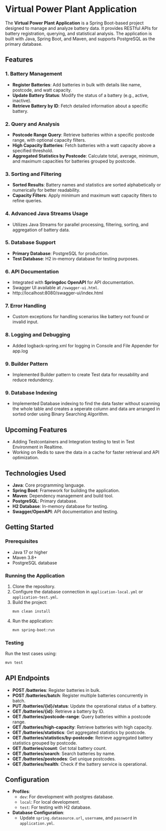 # Virtual Power Plant Application

The **Virtual Power Plant Application** is a Spring Boot-based project designed to manage and analyze battery data. It provides RESTful APIs for battery registration, querying, and statistical analysis. The application is built with Java, Spring Boot, and Maven, and supports PostgreSQL as the primary database.

## Features

### 1. **Battery Management**
- **Register Batteries**: Add batteries in bulk with details like name, postcode, and watt capacity.
- **Update Battery Status**: Modify the status of a battery (e.g., active, inactive).
- **Retrieve Battery by ID**: Fetch detailed information about a specific battery.

### 2. **Query and Analysis**
- **Postcode Range Query**: Retrieve batteries within a specific postcode range, with optional capacity filters.
- **High Capacity Batteries**: Fetch batteries with a watt capacity above a specified threshold.
- **Aggregated Statistics by Postcode**: Calculate total, average, minimum, and maximum capacities for batteries grouped by postcode.

### 3. **Sorting and Filtering**
- **Sorted Results**: Battery names and statistics are sorted alphabetically or numerically for better readability.
- **Capacity Filters**: Apply minimum and maximum watt capacity filters to refine queries.

### 4. **Advanced Java Streams Usage**
- Utilizes Java Streams for parallel processing, filtering, sorting, and aggregation of battery data.

### 5. **Database Support**
- **Primary Database**: PostgreSQL for production.
- **Test Database**: H2 in-memory database for testing purposes.

### 6. **API Documentation**
- Integrated with **Springdoc OpenAPI** for API documentation.
- Swagger UI available at `/swagger-ui.html`.
- http://localhost:8080/swagger-ui/index.html

### 7. **Error Handling**
- Custom exceptions for handling scenarios like battery not found or invalid input.

### 8. **Logging and Debugging**
- Added logback-spring.xml for logging in Console and File Appender for app.log

### 9. **Builder Pattern**
- Implemented Builder pattern to create Test data for reusability and reduce redundency.

### 9. **Database Indexing**
- Implemented Database indexing to find the data faster without scanning the whole table and creates a seperate column and data are arranged in sorted order using Binary Searching Algorithm.

## Upcoming Features
- Adding Testcontainers and Integration testing to test in Test Environment in Realtime.
- Working on Redis to save the data in a cache for faster retrieval and API optimization.

## Technologies Used
- **Java**: Core programming language.
- **Spring Boot**: Framework for building the application.
- **Maven**: Dependency management and build tool.
- **PostgreSQL**: Primary database.
- **H2 Database**: In-memory database for testing.
- **Swagger/OpenAPI**: API documentation and testing.

## Getting Started

### Prerequisites
- Java 17 or higher
- Maven 3.8+
- PostgreSQL database

### Running the Application
1. Clone the repository.
2. Configure the database connection in `application-local.yml` or `application-test.yml`.
3. Build the project:
   ```bash
   mvn clean install
   ```
4. Run the application:
   ```bash
   mvn spring-boot:run
   ```

### Testing
Run the test cases using:
```bash
mvn test
```

## API Endpoints
- **POST /batteries**: Register batteries in bulk.
- **POST /batteries/batch**: Register multiple batteries concurrently in batch.
- **PUT /batteries/{id}/status**: Update the operational status of a battery.
- **GET /batteries/{id}**: Retrieve a battery by ID.
- **GET /batteries/postcode-range**: Query batteries within a postcode range.
- **GET /batteries/high-capacity**: Retrieve batteries with high capacity.
- **GET /batteries/statistics**: Get aggregated statistics by postcode.
- **GET /batteries/statistics/by-postcode**: Retrieve aggregated battery statistics grouped by postcode.
- **GET /batteries/count**: Get total battery count.
- **GET /batteries/search**: Search batteries by name.
- **GET /batteries/postcodes**: Get unique postcodes.
- **GET /batteries/health**: Check if the battery service is operational.

## Configuration
- **Profiles**:
    - `dev`: For development with postgres database.
    - `local`: For local development.
    - `test`: For testing with H2 database.
- **Database Configuration**:
    - Update `spring.datasource.url`, `username`, and `password` in `application.yml`.

